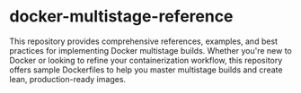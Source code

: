 # docker-multistage-reference
This repository provides comprehensive references, examples, and best practices for implementing Docker multistage builds. Whether you're new to Docker or looking to refine your containerization workflow, this repository offers sample Dockerfiles to help you master multistage builds and create lean, production-ready images.
